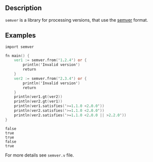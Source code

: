 ## Description

`semver` is a library for processing versions, that use the [semver][semver] format.

## Examples

```v
import semver

fn main() {
	ver1 := semver.from('1.2.4') or {
		println('Invalid version')
		return
	}
	ver2 := semver.from('2.3.4') or {
		println('Invalid version')
		return
	}
	println(ver1.gt(ver2))
	println(ver2.gt(ver1))
	println(ver1.satisfies('>=1.1.0 <2.0.0'))
	println(ver2.satisfies('>=1.1.0 <2.0.0'))
	println(ver2.satisfies('>=1.1.0 <2.0.0 || >2.2.0'))
}
```

```
false
true
true
false
true
```

For more details see `semver.v` file.

[semver]: https://semver.org/
